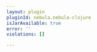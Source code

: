 ```yaml
---
layout: plugin
pluginId: nebula.nebula-clojure
isJarAvailable: true
error: ''
violations: []

---
```

